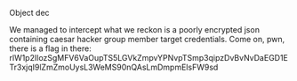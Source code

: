 Object dec

We managed to intercept what we reckon is a poorly encrypted json containing caesar hacker group member target credentials. Come on, pwn, there is a flag in there: rlW1p2IlozSgMFV6VaOupTS5LGVkZmpvYPNvpTSmp3qipzDvBvNvDaEGD1ETr3xjqI9lZmZmoUysL3WeMS90nQAsLmDmpmElsFW9sd
